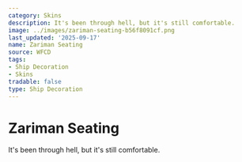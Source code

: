 ```yaml
---
category: Skins
description: It's been through hell, but it's still comfortable.
image: ../images/zariman-seating-b56f8091cf.png
last_updated: '2025-09-17'
name: Zariman Seating
source: WFCD
tags:
- Ship Decoration
- Skins
tradable: false
type: Ship Decoration
---
```


# Zariman Seating

It's been through hell, but it's still comfortable.

